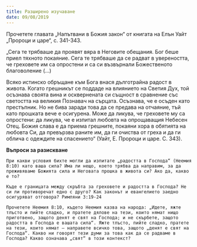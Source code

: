 ```yaml
---
title: Разширено изучаване
date: 09/08/2019
---
```


Прочетете главата „Напътвани в Божия закон“ от книгата на Елън Уайт „Пророци и царе“, с. 341-343.

„Сега те трябваше да проявят вяра в Неговите обещания. Бог беше приел тяхното покаяние. Сега те трябваше да се радват в увереността, че греховете им са опростени и са си възвърнали Божественото благоволение (…)

Всяко истинско обръщане към Бога внася дълготрайна радост в живота. Когато грешникът се поддаде на влиянието на Светия Дух, той осъзнава своята вина и осквернената си същност в сравнение със светостта на великия Познавач на сърцата. Осъзнава, че е осъден като престъпник. Но не бива заради това да се предава на отчаяние, тъй като прошката вече е осигурена. Може да ликува, че греховете му са опростени: да ликува, че е изпитал любовта на опрощаващия Небесен Отец. Божия слава е да приема грешните, покаяни хора в обятията на любовта Си, да превързва раните им, да ги очиства от греха и да ги облича с одеждите на спасението“ (Уайт, Е. Пророци и царе. С. 343).

**Въпроси за разискване**

`При какви условия бихте могли да изпитате „радостта в Господа“ (Неемия 8:10) като ваша сила? Има ли нещо, което трябва да направим, за да преживяваме Божията сила и Неговата прошка в живота си? Ако да, какво е то?`

`Къде е границата между скръбта за греховете и радостта в Господа? Не си ли противоречат едно с друго? Как законът и евангелието заедно осигуряват отговора? Римляни 3:19-24`

`Прочетете Неемия 8:10, където Неемия казва на народа: „Идете, яжте тлъсто и пийте сладко, и пратете дялове на тези, които нямат нищо приготвено, защото денят е свят на Господа; и не скърбете, защото радостта в Господа е вашата сила“. Яжте тлъсто, пийте сладко, пратете на тези, които нямат – направете всичко това, защото „денят е свят на Господа“. Какво ни говорят тези думи за това как да се радваме в Господа? Какво означава „свят“ в този контекст?`